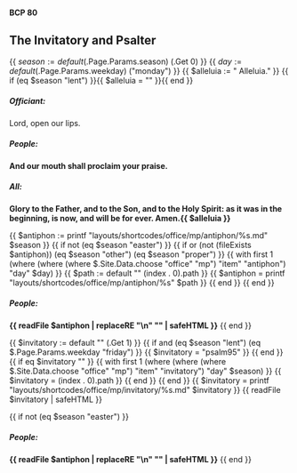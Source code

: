 #### BCP 80
## The Invitatory and Psalter
{{ $season := default ($.Page.Params.season) (.Get 0) }}
{{ $day := default ($.Page.Params.weekday) ("monday") }}
{{ $alleluia := " Alleluia." }}
{{ if (eq $season "lent") }}{{ $alleluia = "" }}{{ end }}
##### Officiant:
Lord, open our lips.

##### **People:**
**And our mouth shall proclaim your praise.**

##### **All:**
**Glory to the Father, and to the Son, and to the Holy Spirit:
as it was in the beginning, is now, and will be for ever.  Amen.{{ $alleluia }}**

{{ $antiphon := printf "layouts/shortcodes/office/mp/antiphon/%s.md" $season }}
{{ if not (eq $season "easter") }}
{{ if or (not (fileExists $antiphon)) (eq $season "other") (eq $season "proper") }}
    {{  with first 1 (where (where (where $.Site.Data.choose "office" "mp") "item" "antiphon") "day" $day)  }}
        {{ $path := default "" (index . 0).path   }}
        {{ $antiphon = printf "layouts/shortcodes/office/mp/antiphon/%s" $path }}
    {{ end }}
{{ end }}
##### **People:**
**{{ readFile $antiphon | replaceRE "\n" "" | safeHTML }}**
{{ end }}

{{ $invitatory := default "" (.Get 1) }}
{{ if and (eq $season "lent") (eq $.Page.Params.weekday "friday") }}
    {{ $invitatory = "psalm95" }}
{{ end }}
{{ if eq $invitatory "" }}
    {{  with first 1 (where (where (where $.Site.Data.choose "office" "mp") "item" "invitatory") "day" $season)  }}
        {{ $invitatory = (index . 0).path   }}
    {{ end }}
{{ end }}
{{ $invitatory = printf "layouts/shortcodes/office/mp/invitatory/%s.md" $invitatory }}
{{ readFile $invitatory | safeHTML }}

{{ if not (eq $season "easter") }}
##### **People:**
**{{ readFile $antiphon | replaceRE "\n" "" | safeHTML }}**
{{ end }}
